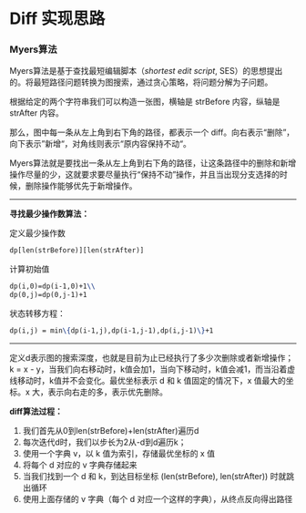 

# Diff 实现思路

### Myers算法

Myers算法是基于查找最短编辑脚本（*shortest edit script*, SES）的思想提出的。将最短路径问题转换为图搜索，通过贪心策略，将问题分解为子问题。

根据给定的两个字符串我们可以构造一张图，横轴是 strBefore 内容，纵轴是 strAfter 内容。

那么，图中每一条从左上角到右下角的路径，都表示一个 diff。向右表示“删除”，向下表示”新增“，对角线则表示“原内容保持不动“。

Myers算法就是要找出一条从左上角到右下角的路径，让这条路径中的删除和新增操作尽量的少，这就要求要尽量执行“保持不动”操作，并且当出现分支选择的时候，删除操作能够优先于新增操作。

---

**寻找最少操作数算法：**

定义最少操作数 
```tex
dp[len(strBefore)][len(strAfter)]
```

计算初始值
```tex
dp(i,0)=dp(i-1,0)+1\\
dp(0,j)=dp(0,j-1)+1
```

状态转移方程：
```tex
dp(i,j) = min\{dp(i-1,j),dp(i-1,j-1),dp(i,j-1)\}+1
```
---

定义d表示图的搜索深度，也就是目前为止已经执行了多少次删除或者新增操作；k = x - y，当我们向右移动时，k值会加1，当向下移动时，k值会减1，而当沿着虚线移动时，k值并不会变化。最优坐标表示 d 和 k 值固定的情况下，x 值最大的坐标。x 大，表示向右走的多，表示优先删除。

**diff算法过程：**

1. 我们首先从0到len(strBefore)+len(strAfter)遍历d
2. 每次迭代d时，我们以步长为2从-d到d遍历k；
3. 使用一个字典 v，以 k 值为索引，存储最优坐标的 x 值
4. 将每个 d 对应的 v 字典存储起来
5. 当我们找到一个 d 和 k，到达目标坐标 (len(strBefore), len(strAfter)) 时就跳出循环
6. 使用上面存储的 v 字典（每个 d 对应一个这样的字典），从终点反向得出路径